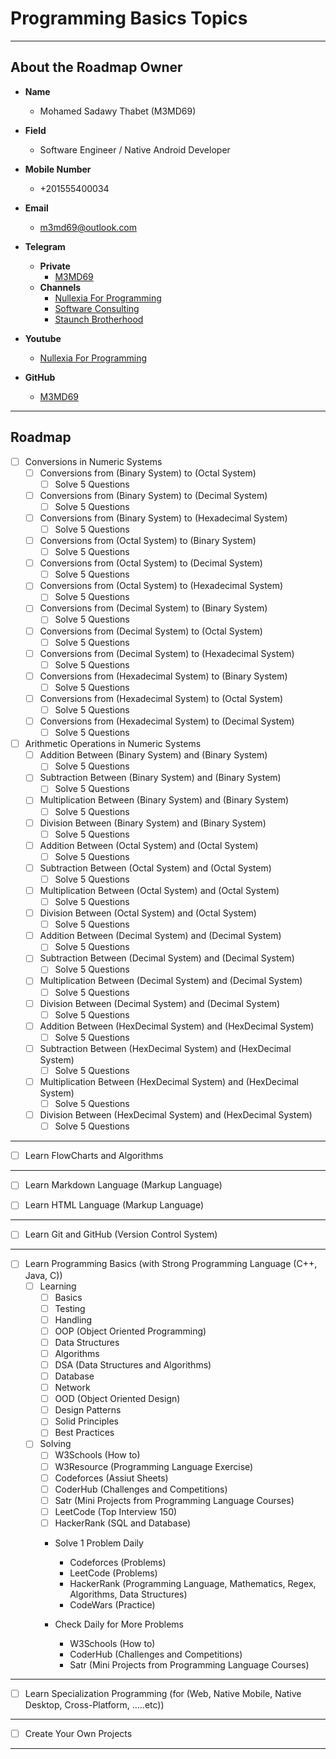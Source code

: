 # Programming Basics Topics

---

## About the Roadmap Owner

- **Name**
    - Mohamed Sadawy Thabet (M3MD69)

- **Field**
    - Software Engineer / Native Android Developer

- **Mobile Number**
    - +201555400034

- **Email**
    - m3md69@outlook.com

- **Telegram**
    - **Private**
        - [M3MD69](https://t.me/m3md69)
    - **Channels**
        - [Nullexia For Programming](https://t.me/nullexia)
        - [Software Consulting](https://t.me/SoftwareConsulting)
        - [Staunch Brotherhood](https://t.me/StaunchBrotherhoodChannel)

- **Youtube**
    - [Nullexia For Programming](https://www.youtube.com/@NULLEXIA)

- **GitHub**
    - [M3MD69](https://github.com/M3MD69)

---

## Roadmap

- [ ] Conversions in Numeric Systems
    - [ ] Conversions from (Binary System) to (Octal System)
        - [ ] Solve 5 Questions
    - [ ] Conversions from (Binary System) to (Decimal System)
        - [ ] Solve 5 Questions
    - [ ] Conversions from (Binary System) to (Hexadecimal System)
        - [ ] Solve 5 Questions

    - [ ] Conversions from (Octal System) to (Binary System)
        - [ ] Solve 5 Questions
    - [ ] Conversions from (Octal System) to (Decimal System)
        - [ ] Solve 5 Questions
    - [ ] Conversions from (Octal System) to (Hexadecimal System)
        - [ ] Solve 5 Questions

    - [ ] Conversions from (Decimal System) to (Binary System)
        - [ ] Solve 5 Questions
    - [ ] Conversions from (Decimal System) to (Octal System)
        - [ ] Solve 5 Questions
    - [ ] Conversions from (Decimal System) to (Hexadecimal System)
        - [ ] Solve 5 Questions

    - [ ] Conversions from (Hexadecimal System) to (Binary System)
        - [ ] Solve 5 Questions
    - [ ] Conversions from (Hexadecimal System) to (Octal System)
        - [ ] Solve 5 Questions
    - [ ] Conversions from (Hexadecimal System) to (Decimal System)
        - [ ] Solve 5 Questions

- [ ] Arithmetic Operations in Numeric Systems
    - [ ] Addition Between (Binary System) and (Binary System)
        - [ ] Solve 5 Questions
    - [ ] Subtraction Between (Binary System) and (Binary System)
        - [ ] Solve 5 Questions
    - [ ] Multiplication Between (Binary System) and (Binary System)
        - [ ] Solve 5 Questions
    - [ ] Division Between (Binary System) and (Binary System)
        - [ ] Solve 5 Questions

    - [ ] Addition Between (Octal System) and (Octal System)
        - [ ] Solve 5 Questions
    - [ ] Subtraction Between (Octal System) and (Octal System)
        - [ ] Solve 5 Questions
    - [ ] Multiplication Between (Octal System) and (Octal System)
        - [ ] Solve 5 Questions
    - [ ] Division Between (Octal System) and (Octal System)
        - [ ] Solve 5 Questions

    - [ ] Addition Between (Decimal System) and (Decimal System)
        - [ ] Solve 5 Questions
    - [ ] Subtraction Between (Decimal System) and (Decimal System)
        - [ ] Solve 5 Questions
    - [ ] Multiplication Between (Decimal System) and (Decimal System)
        - [ ] Solve 5 Questions
    - [ ] Division Between (Decimal System) and (Decimal System)
        - [ ] Solve 5 Questions

    - [ ] Addition Between (HexDecimal System) and (HexDecimal System)
        - [ ] Solve 5 Questions
    - [ ] Subtraction Between (HexDecimal System) and (HexDecimal System)
        - [ ] Solve 5 Questions
    - [ ] Multiplication Between (HexDecimal System) and (HexDecimal System)
        - [ ] Solve 5 Questions
    - [ ] Division Between (HexDecimal System) and (HexDecimal System)
        - [ ] Solve 5 Questions

---

- [ ] Learn FlowCharts and Algorithms

---

- [ ] Learn Markdown Language (Markup Language)

- [ ] Learn HTML Language (Markup Language)

---

- [ ] Learn Git and GitHub (Version Control System)

---

- [ ] Learn Programming Basics (with Strong Programming Language (C++, Java, C))
    - [ ] Learning
        - [ ] Basics
        - [ ] Testing
        - [ ] Handling
        - [ ] OOP (Object Oriented Programming)
        - [ ] Data Structures
        - [ ] Algorithms
        - [ ] DSA (Data Structures and Algorithms)
        - [ ] Database
        - [ ] Network
        - [ ] OOD (Object Oriented Design)
        - [ ] Design Patterns
        - [ ] Solid Principles
        - [ ] Best Practices

    - [ ] Solving
        - [ ] W3Schools (How to)
        - [ ] W3Resource (Programming Language Exercise)
        - [ ] Codeforces (Assiut Sheets)
        - [ ] CoderHub (Challenges and Competitions)
        - [ ] Satr (Mini Projects from Programming Language Courses)
        - [ ] LeetCode (Top Interview 150)
        - [ ] HackerRank (SQL and Database)

        - Solve 1 Problem Daily
            - Codeforces (Problems)
            - LeetCode (Problems)
            - HackerRank (Programming Language, Mathematics, Regex, Algorithms, Data Structures)
            - CodeWars (Practice)

        - Check Daily for More Problems
            - W3Schools (How to)
            - CoderHub (Challenges and Competitions)
            - Satr (Mini Projects from Programming Language Courses)

---

- [ ] Learn Specialization Programming (for (Web, Native Mobile, Native Desktop, Cross-Platform, .....etc))

---

- [ ] Create Your Own Projects

---